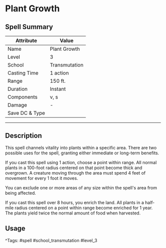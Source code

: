 # Plant Growth

## Spell Summary

| Attribute        | Value                  |
|------------------|------------------------|
| Name             | Plant Growth                 |
| Level            | 3                |
| School           | Transmutation          |
| Casting Time     | 1 action              |
| Range            | 150 ft.            |
| Duration         | Instant             |
| Components       | v, s             |
| Damage           | -               |
| Save DC & Type   |              |

---

## Description

This spell channels vitality into plants within a specific area. There are two possible uses for the spell, granting either immediate or long-term benefits.

If you cast this spell using 1 action, choose a point within range. All normal plants in a 100-foot radius centered on that point become thick and overgrown. A creature moving through the area must spend 4 feet of movement for every 1 foot it moves.

You can exclude one or more areas of any size within the spell's area from being affected.

If you cast this spell over 8 hours, you enrich the land. All plants in a half-mile radius centered on a point within range become enriched for 1 year. The plants yield twice the normal amount of food when harvested.

## Usage


^Tags: #spell #school_transmutation #level_3